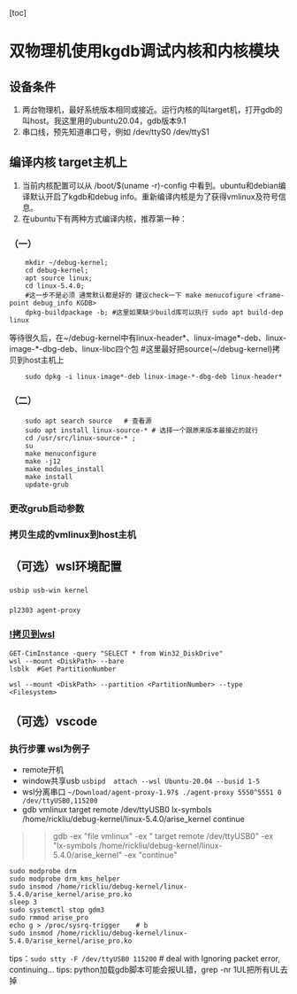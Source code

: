 [toc]
# 双物理机使用kgdb调试内核和内核模块

## 设备条件
1. 两台物理机，最好系统版本相同或接近。运行内核的叫target机，打开gdb的叫host。我这里用的ubuntu20.04，gdb版本9.1
2. 串口线，预先知道串口号，例如 /dev/ttyS0 /dev/ttyS1

## 编译内核 target主机上
1. 当前内核配置可以从 /boot/$(uname -r)-config 中看到。ubuntu和debian编译默认开启了kgdb和debug info。重新编译内核是为了获得vmlinux及符号信息。
2. 在ubuntu下有两种方式编译内核，推荐第一种： 
### （一）
```Shell
    mkdir ~/debug-kernel; 
    cd debug-kernel;
    apt source linux;
    cd linux-5.4.0;
    #这一步不是必须 通常默认都是好的 建议check一下 make menucofigure <frame-point debug_info KGDB>
    dpkg-buildpackage -b; #这里如果缺少build库可以执行 sudo apt build-dep linux
```

等待很久后，在~/debug-kernel中有linux-header*、linux-image*-deb、linux-image-*-dbg-deb、linux-libc四个包  #这里最好把source(~/debug-kernel)拷贝到host主机上

```Shell
    sudo dpkg -i linux-image*-deb linux-image-*-dbg-deb linux-header*
```
### （二）
```Shell
    sudo apt search source   # 查看源
    sudo apt install linux-source-* # 选择一个跟原来版本最接近的就行
    cd /usr/src/linux-source-* ;
    su
    make menuconfigure
    make -j12
    make modules_install
    make install
    update-grub
```

### 更改grub启动参数


### 拷贝生成的vmlinux到host主机





## （可选）wsl环境配置

### 
	usbip usb-win kernel
###
	pl2303 agent-proxy
### [!拷贝到wsl](https://learn.microsoft.com/zh-cn/windows/wsl/wsl2-mount-disk)
	GET-CimInstance -query "SELECT * from Win32_DiskDrive"
	wsl --mount <DiskPath> --bare
	lsblk  #Get PartitionNumber
	
	wsl --mount <DiskPath> --partition <PartitionNumber> --type <Filesystem>
## （可选）vscode






### 执行步骤 wsl为例子
* remote开机
* window共享usb `usbipd  attach --wsl Ubuntu-20.04 --busid 1-5`
* wsl分离串口 `~/Download/agent-proxy-1.97$ ./agent-proxy 5550^5551 0 /dev/ttyUSB0,115200`
* 	gdb vmlinux
	target remote /dev/ttyUSB0
	lx-symbols /home/rickliu/debug-kernel/linux-5.4.0/arise_kernel
	continue
	
	
>>	gdb -ex "file vmlinux" -ex "  target remote /dev/ttyUSB0" -ex "lx-symbols /home/rickliu/debug-kernel/linux-5.4.0/arise_kernel" -ex "continue"
	
	
	sudo modprobe drm
	sudo modprobe drm_kms_helper
	sudo insmod /home/rickliu/debug-kernel/linux-5.4.0/arise_kernel/arise_pro.ko
	sleep 3
	sudo systemctl stop gdm3
	sudo rmmod arise_pro
	echo g > /proc/sysrq-trigger    # b 
	sudo insmod /home/rickliu/debug-kernel/linux-5.4.0/arise_kernel/arise_pro.ko
	
	
	
tips：`sudo stty -F /dev/ttyUSB0 115200`  # deal with Ignoring packet error, continuing...
tips: python加载gdb脚本可能会报UL错，grep -nr 1UL把所有UL去掉
	 














###


    
    
 
    